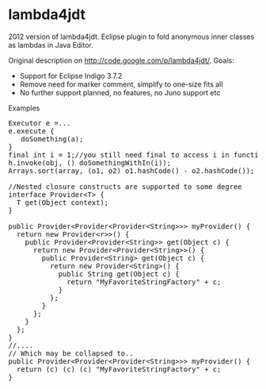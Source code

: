 lambda4jdt
==========

2012 version of lambda4jdt. Eclipse plugin to fold anonymous inner classes as lambdas in Java Editor.

Original description on http://code.google.com/p/lambda4jdt/.
Goals:
* Support for Eclipse Indigo 3.7.2
* Remove need for marker comment, simplify to one-size fits all
* No further support planned, no features, no Juno support etc

Examples
<pre>
Executor e =...
e.execute {
   doSomething(a);
}
final int i = 1;//you still need final to access i in function
h.invoke(obj, () doSomethingWithIn(i));
Arrays.sort(array, (o1, o2) o1.hashCode() - o2.hashCode());

//Nested closure constructs are supported to some degree
interface Provider&lt;T> {
  T get(Object context);
}

public Provider&lt;Provider&lt;Provider&lt;String>>> myProvider() {
  return new Provider&lt;r<Provider<Provider<String>>>() {
    public Provider&lt;Provider&lt;String>> get(Object c) {
      return new Provider&lt;Provider&lt;String>>() {
        public Provider&lt;String> get(Object c) {
          return new Provider&lt;String>() {
            public String get(Object c) {
              return "MyFavoriteStringFactory" + c;
            }
          };
        }
      };
    }
  };
}
//....
// Which may be collapsed to..
public Provider&lt;Provider&lt;Provider&lt;String>>> myProvider() {
  return (c) (c) (c) "MyFavoriteStringFactory" + c;
}
</pre>